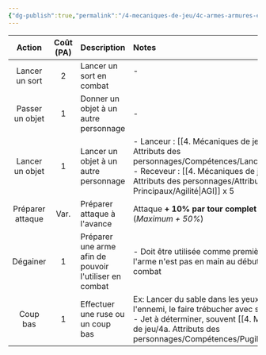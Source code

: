 ```yaml
---
{"dg-publish":true,"permalink":"/4-mecaniques-de-jeu/4c-armes-armures-et-combat/actions/autres-actions/"}
---
```



| Action | Coût (PA) | Description | Notes |
| :--: | :--: | ---- | :--- |
| Lancer un sort | 2 | Lancer un sort en combat | -<br><br> |
| Passer un objet | 1 | Donner un objet à un autre personnage | - |
| Lancer un objet | 1 | Lancer un objet à un autre personnage | - Lanceur : [[4. Mécaniques de jeu/4a. Attributs des personnages/Compétences/Lancer\|Lancer]]<br>- Receveur : [[4. Mécaniques de jeu/4a. Attributs des personnages/Attributs Principaux/Agilité\|AGI]] x 5 |
| Préparer attaque | Var. | Préparer attaque à l'avance | Attaque **+ 10% par tour complet**<br>(*Maximum + 50%*)  |
| Dégainer | 1 | Préparer une arme afin de pouvoir l'utiliser en combat  | - Doit être utilisée comme première action si l'arme n'est pas en main au début du combat |
| Coup bas | 1 | Effectuer une ruse ou un coup bas | Ex: Lancer du sable dans les yeux de l'ennemi, le faire trébucher avec sa tunique...<br>- Jet à déterminer, souvent [[4. Mécaniques de jeu/4a. Attributs des personnages/Compétences/Pugilat\|Pugilat]] |
